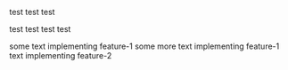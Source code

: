 test test test

test test test test

some text implementing feature-1
some more text implementing feature-1
text implementing feature-2

